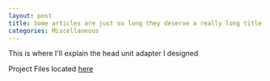 ```yaml
---
layout: post
title: Some articles are just so long they deserve a really long title to see if things will break well
categories: Miscellaneous
---
```


This is where I'll explain the head unit adapter I designed

Project Files located [here](https://github.com/ryanfahy314/maxda-cx-5-HeadUnitAdapter)
